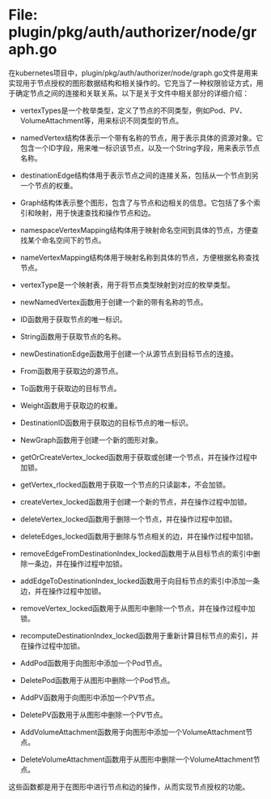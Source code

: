 # File: plugin/pkg/auth/authorizer/node/graph.go

在kubernetes项目中，plugin/pkg/auth/authorizer/node/graph.go文件是用来实现用于节点授权的图形数据结构和相关操作的。它充当了一种权限验证方式，用于确定节点之间的连接和关联关系。以下是关于文件中相关部分的详细介绍：

- vertexTypes是一个枚举类型，定义了节点的不同类型，例如Pod、PV、VolumeAttachment等，用来标识不同类型的节点。

- namedVertex结构体表示一个带有名称的节点，用于表示具体的资源对象。它包含一个ID字段，用来唯一标识该节点，以及一个String字段，用来表示节点名称。

- destinationEdge结构体用于表示节点之间的连接关系，包括从一个节点到另一个节点的权重。

- Graph结构体表示整个图形，包含了与节点和边相关的信息。它包括了多个索引和映射，用于快速查找和操作节点和边。

- namespaceVertexMapping结构体用于映射命名空间到具体的节点，方便查找某个命名空间下的节点。

- nameVertexMapping结构体用于映射名称到具体的节点，方便根据名称查找节点。

- vertexType是一个映射表，用于将节点类型映射到对应的枚举类型。

- newNamedVertex函数用于创建一个新的带有名称的节点。

- ID函数用于获取节点的唯一标识。

- String函数用于获取节点的名称。

- newDestinationEdge函数用于创建一个从源节点到目标节点的连接。

- From函数用于获取边的源节点。

- To函数用于获取边的目标节点。

- Weight函数用于获取边的权重。

- DestinationID函数用于获取边的目标节点的唯一标识。

- NewGraph函数用于创建一个新的图形对象。

- getOrCreateVertex_locked函数用于获取或创建一个节点，并在操作过程中加锁。

- getVertex_rlocked函数用于获取一个节点的只读副本，不会加锁。

- createVertex_locked函数用于创建一个新的节点，并在操作过程中加锁。

- deleteVertex_locked函数用于删除一个节点，并在操作过程中加锁。

- deleteEdges_locked函数用于删除与节点相关的边，并在操作过程中加锁。

- removeEdgeFromDestinationIndex_locked函数用于从目标节点的索引中删除一条边，并在操作过程中加锁。

- addEdgeToDestinationIndex_locked函数用于向目标节点的索引中添加一条边，并在操作过程中加锁。

- removeVertex_locked函数用于从图形中删除一个节点，并在操作过程中加锁。

- recomputeDestinationIndex_locked函数用于重新计算目标节点的索引，并在操作过程中加锁。

- AddPod函数用于向图形中添加一个Pod节点。

- DeletePod函数用于从图形中删除一个Pod节点。

- AddPV函数用于向图形中添加一个PV节点。

- DeletePV函数用于从图形中删除一个PV节点。

- AddVolumeAttachment函数用于向图形中添加一个VolumeAttachment节点。

- DeleteVolumeAttachment函数用于从图形中删除一个VolumeAttachment节点。

这些函数都是用于在图形中进行节点和边的操作，从而实现节点授权的功能。

